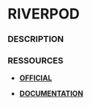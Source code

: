 # RIVERPOD

### DESCRIPTION



### RESSOURCES

- **[OFFICIAL](https://riverpod.dev/)**

- **[DOCUMENTATION](https://riverpod.dev/docs/getting_started)**


